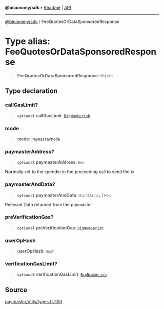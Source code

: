 **@biconomy/sdk** • [Readme](../README.md) \| [API](../globals.md)

***

[@biconomy/sdk](../README.md) / FeeQuotesOrDataSponsoredResponse

# Type alias: FeeQuotesOrDataSponsoredResponse

> **FeeQuotesOrDataSponsoredResponse**: `Object`

## Type declaration

### callGasLimit?

> **`optional`** **callGasLimit**: [`BigNumberish`](BigNumberish.md)

### mode

> **mode**: [`PaymasterMode`](../enumerations/PaymasterMode.md)

### paymasterAddress?

> **`optional`** **paymasterAddress**: `Hex`

Normally set to the spender in the proceeding call to send the tx

### paymasterAndData?

> **`optional`** **paymasterAndData**: `Uint8Array` \| `Hex`

Relevant Data returned from the paymaster

### preVerificationGas?

> **`optional`** **preVerificationGas**: [`BigNumberish`](BigNumberish.md)

### userOpHash

> **userOpHash**: `Hash`

### verificationGasLimit?

> **`optional`** **verificationGasLimit**: [`BigNumberish`](BigNumberish.md)

## Source

[paymaster/utils/types.ts:109](https://github.com/bcnmy/sdk/blob/main/src/paymaster/utils/types.ts#L109)
